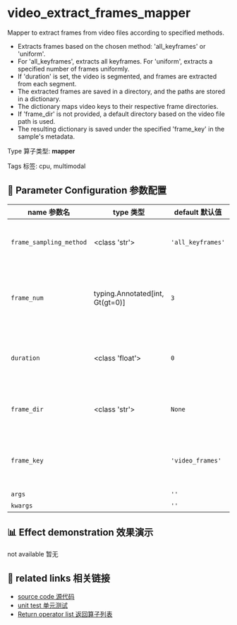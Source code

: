 # video_extract_frames_mapper

Mapper to extract frames from video files according to specified methods.

- Extracts frames based on the chosen method: 'all_keyframes' or 'uniform'.
- For 'all_keyframes', extracts all keyframes. For 'uniform', extracts a specified
number of frames uniformly.
- If 'duration' is set, the video is segmented, and frames are extracted from each
segment.
- The extracted frames are saved in a directory, and the paths are stored in a
dictionary.
- The dictionary maps video keys to their respective frame directories.
- If 'frame_dir' is not provided, a default directory based on the video file path is
used.
- The resulting dictionary is saved under the specified 'frame_key' in the sample's
metadata.

Type 算子类型: **mapper**

Tags 标签: cpu, multimodal

## 🔧 Parameter Configuration 参数配置
| name 参数名 | type 类型 | default 默认值 | desc 说明 |
|--------|------|--------|------|
| `frame_sampling_method` | <class 'str'> | `'all_keyframes'` | sampling method of extracting frame |
| `frame_num` | typing.Annotated[int, Gt(gt=0)] | `3` | the number of frames to be extracted uniformly from |
| `duration` | <class 'float'> | `0` | The duration of each segment in seconds. |
| `frame_dir` | <class 'str'> | `None` | Output directory to save extracted frames. |
| `frame_key` |  | `'video_frames'` | The name of field to save generated frames info. |
| `args` |  | `''` | extra args |
| `kwargs` |  | `''` | extra args |

## 📊 Effect demonstration 效果演示
not available 暂无

## 🔗 related links 相关链接
- [source code 源代码](../../../data_juicer/ops/mapper/video_extract_frames_mapper.py)
- [unit test 单元测试](../../../tests/ops/mapper/test_video_extract_frames_mapper.py)
- [Return operator list 返回算子列表](../../Operators.md)